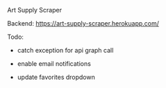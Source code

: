 Art Supply Scraper

Backend: https://art-supply-scraper.herokuapp.com/

Todo: 

- catch exception for api graph call

- enable email notifications

- update favorites dropdown
